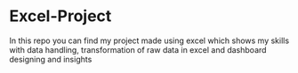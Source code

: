 # Excel-Project

In this repo you can find my project made using excel which shows my skills with data handling, transformation of raw data in excel and dashboard designing and insights
